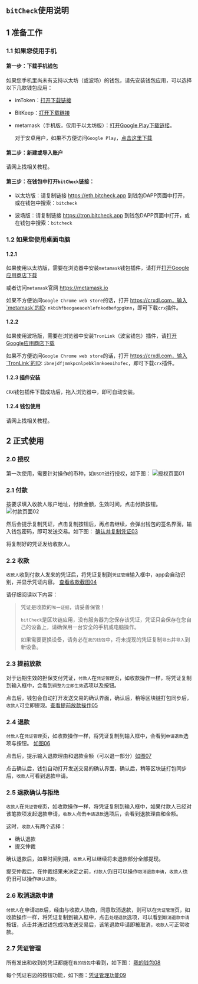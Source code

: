 ## `bitCheck`使用说明

## 1 准备工作
### 1.1 如果您使用手机

#### 第一步：下载手机钱包
如果您手机里尚未有支持以太坊（或波场）的钱包，请先安装钱包应用，可以选择以下几款钱包应用：

* imToken：[打开下载链接](https://www.token.im/)
* BitKeep：[打开下载链接](https://bitkeep.com)
* metamask（手机版，仅用于以太坊版）：[打开Google Play下载链接](https://play.google.com/store/apps/details?id=io.metamask)。

  对于安卓用户，如果不方便访问`Google Play`，[点击这里下载](http://eth.bitcheck.app/download/metamask_1.0.4.apk)

#### 第二步：新建或导入账户
请网上找相关教程。

#### 第三步：在钱包中打开`bitCheck`链接：
* 以太坊版：请复制链接 https://eth.bitcheck.app 到钱包DAPP页面中打开，或在钱包中搜索：`bitcheck`

* 波场版：请复制链接 https://tron.bitcheck.app 到钱包DAPP页面中打开，或在钱包中搜索：`bitcheck`


### 1.2 如果您使用桌面电脑
#### 1.2.1 
如果使用以太坊版，需要在浏览器中安装`metamask`钱包插件，请打开[打开Google应用商店下载](https://chrome.google.com/webstore/detail/metamask/nkbihfbeogaeaoehlefnkodbefgpgknn)

或者访问`metamask`官网 https://metamask.io

如果不方便访问`Google Chrome web store`的话，打开 https://crxdl.com，输入`metamask`的ID: `nkbihfbeogaeaoehlefnkodbefgpgknn`，即可下载`crx`插件。

#### 1.2.2
如果使用波场版，需要在浏览器中安装`TronLink`（波宝钱包）插件，请[打开Google应用商店下载](https://chrome.google.com/webstore/detail/tronlink（波宝钱包）/ibnejdfjmmkpcnlpebklmnkoeoihofec)

如果不方便访问`Google Chrome web store`的话，打开 https://crxdl.com，输入`TronLink`的ID: `ibnejdfjmmkpcnlpebklmnkoeoihofec`，即可下载`crx`插件。

#### 1.2.3 插件安装
`CRX`钱包插件下载成功后，拖入浏览器中，即可自动安装。

#### 1.2.4 钱包使用
请网上找相关教程。

## 2 正式使用

### 2.0 授权
第一次使用，需要针对操作的币种，如`USDT`进行授权，如下图：
![授权页面01](https://github.com/bitcheck/documents/blob/master/%E4%B8%AD%E6%96%87/image/01.jpg?raw=true)

### 2.1 付款
按要求填入收款人账户地址，付款金额，生效时间，点击付款按钮。
![付款页面02](https://github.com/bitcheck/documents/blob/master/%E4%B8%AD%E6%96%87/image/02.jpg?raw=true)

然后会提示复制凭证，点击复制按钮后，再点击继续，会弹出钱包的签名界面，输入钱包密码，即可发送交易。如下图：
[确认并复制凭证03](https://github.com/bitcheck/documents/blob/master/%E4%B8%AD%E6%96%87/image/03.jpg?raw=true)

将复制好的凭证发给收款人。

### 2.2 收款
`收款人`收到付款人发来的凭证后，将凭证复制到`凭证管理`输入框中，app会自动识别，并显示凭证内容。
[查看收款截图04](https://github.com/bitcheck/documents/blob/master/%E4%B8%AD%E6%96%87/image/04.jpg?raw=true)

请仔细阅读以下内容：
> 凭证是收款的`唯一证据`，请妥善保管！
> 
> `bitCheck`是区块链应用，没有服务器为您保存该凭证，凭证只会保存在您自己的设备上，请确保用一台安全的手机或电脑操作。
> 
> 如果需要更换设备，请务必在`我的钱包`中，将未提现的凭证复制`导出`并`导入`到新设备。

### 2.3 提前放款
对于远期生效的担保支付凭证，`付款人`在`凭证管理`页，如收款操作一样，将凭证复制到输入框中，会看到`调整为立即生效`选项以及按钮。

点击后，钱包会自动打开发送交易的确认界面，确认后，稍等区块链打包同步后，`收款人`可立即提现。[查看提前放款操作05](https://github.com/bitcheck/documents/blob/master/%E4%B8%AD%E6%96%87/image/05.jpg?raw=true)


### 2.4 退款
`付款人`在`凭证管理`页，如收款操作一样，将凭证复制到输入框中，会看到`申请退款`选项与按钮。
[如图06](https://github.com/bitcheck/documents/blob/master/%E4%B8%AD%E6%96%87/image/06.jpg?raw=true)

点击后，提示输入退款理由和退款金额（可以退一部分）[如图07](https://github.com/bitcheck/documents/blob/master/%E4%B8%AD%E6%96%87/image/07.jpg?raw=true)

点击确认后，钱包自动打开发送交易的确认界面，确认后，稍等区块链打包同步后，`收款人`可看到退款申请。

### 2.5 退款确认与拒绝
`收款人`在`凭证管理`页，如收款操作一样，将凭证复制到输入框中，如果付款人已经对该笔款项发起退款申请，`收款人`点击`申请退款`选项后，会看到退款理由和金额。

这时，`收款人`有两个选择：

* 确认退款
* 提交仲裁

确认退款后，如果时间到期，`收款人`可以继续将未退款部分全部提现。

提交仲裁后，在仲裁结果未决定之前，`付款人`仍旧可以操作`取消退款申请`，`收款人`也仍旧可以操作`确认退款`。

### 2.6 取消退款申请
`付款人`在申请`退款`后，经由与收款人协商，同意取消退款，则可以在`凭证管理`页，如收款操作一样，将凭证复制到输入框中，点击`处理退款`选项，可以看到`取消退款申请`按钮，点击并通过钱包成功发送交易后，该笔退款申请即被取消，`收款人`可正常收款。

### 2.7 凭证管理
所有发出和收到的凭证都能在`我的钱包`中看到，如下图：
[我的钱包08](https://github.com/bitcheck/documents/blob/master/%E4%B8%AD%E6%96%87/image/08.jpg?raw=true)

每个凭证右边的按钮功能，如下图：[凭证管理功能09](https://github.com/bitcheck/documents/blob/master/%E4%B8%AD%E6%96%87/image/09.jpg?raw=true)


